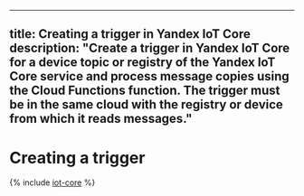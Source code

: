 ----
title: Creating a trigger in Yandex IoT Core
description: "Create a trigger in Yandex IoT Core for a device topic or registry of the Yandex IoT Core service and process message copies using the Cloud Functions function. The trigger must be in the same cloud with the registry or device from which it reads messages."
----

# Creating a trigger

{% include [iot-core](../../_includes/functions/iot-core-trigger-create.md) %}